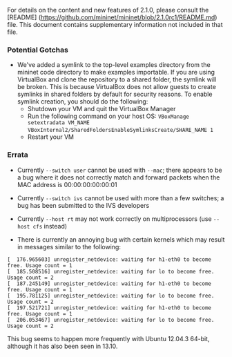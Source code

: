 For details on the content and new features of 2.1.0, please consult the [README] (https://github.com/mininet/mininet/blob/2.1.0rc1/README.md) file. This document contains supplementary information not included in that file.

### Potential Gotchas

* We've added a symlink to the top-level examples directory from the mininet code directory to make examples importable. If you are using VirtualBox and clone the repository to a shared folder, the symlink will be broken. This is because VirtualBox does not allow guests to create symlinks in shared folders by default for security reasons. To enable symlink creation, you should do the following:
    - Shutdown your VM and quit the VirtualBox Manager
    - Run the following command on your host OS: 
        `VBoxManage setextradata VM_NAME`
        `VBoxInternal2/SharedFoldersEnableSymlinksCreate/SHARE_NAME 1`
    - Restart your VM

### Errata

* Currently `--switch user` cannot be used with `--mac`; there appears to be a bug where it does not correctly match and forward packets when the MAC address is 00:00:00:00:00:01

* Currently `--switch ivs` cannot be used with more than a few switches; a bug has been submitted to the IVS developers

* Currently `--host rt` may not work correctly on multiprocessors (use `--host cfs` instead)

* There is currently an annoying bug with certain kernels which may result in messages similar to the following:

```
[  176.965603] unregister_netdevice: waiting for h1-eth0 to become free. Usage count = 1
[  185.508516] unregister_netdevice: waiting for lo to become free. Usage count = 2
[  187.245149] unregister_netdevice: waiting for h1-eth0 to become free. Usage count = 1
[  195.781125] unregister_netdevice: waiting for lo to become free. Usage count = 2
[  197.521721] unregister_netdevice: waiting for h1-eth0 to become free. Usage count = 1
[  206.053467] unregister_netdevice: waiting for lo to become free. Usage count = 2
```

This bug seems to happen more frequently with Ubuntu 12.04.3 64-bit, although it has also been seen in 13.10.